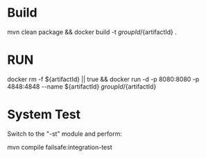 # Build
mvn clean package && docker build -t ${groupId}/${artifactId} .

# RUN

docker rm -f ${artifactId} || true && docker run -d -p 8080:8080 -p 4848:4848 --name ${artifactId} ${groupId}/${artifactId} 

# System Test

Switch to the "-st" module and perform:

mvn compile failsafe:integration-test